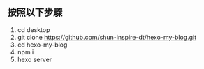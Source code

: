 ## 按照以下步驟

1. cd desktop
2. git clone https://github.com/shun-inspire-dt/hexo-my-blog.git
3. cd hexo-my-blog
4. npm i
5. hexo server
